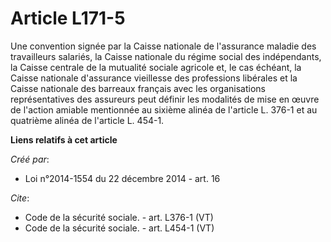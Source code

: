 # Article L171-5

Une convention signée par la Caisse nationale de l'assurance maladie des travailleurs salariés, la Caisse nationale du régime
social des indépendants, la Caisse centrale de la mutualité sociale agricole et, le cas échéant, la Caisse nationale
d'assurance vieillesse des professions libérales et la Caisse nationale des barreaux français avec les organisations
représentatives des assureurs peut définir les modalités de mise en œuvre de l'action amiable mentionnée au sixième alinéa de
l'article L. 376-1 et au quatrième alinéa de l'article L. 454-1.

**Liens relatifs à cet article**

_Créé par_:

  - Loi n°2014-1554 du 22 décembre 2014 - art. 16

_Cite_:

  - Code de la sécurité sociale. - art. L376-1 (VT)
  - Code de la sécurité sociale. - art. L454-1 (VT)

